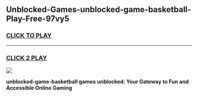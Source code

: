 
## Unblocked-Games-unblocked-game-basketball-Play-Free-97vy5
<h3>
<a href="https://premium76.site?title=unblocked-game-basketball&ref=10A">CLICK TO PLAY</a></h3>
<hr>

<h3>
<a href="https://premium76.site?title=unblocked-game-basketball&ref=10A">CLICK 2 PLAY</a>
  
</h3>

<a href="https://premium76.site?title=unblocked-game-basketball&ref=10A"><img src="https://clearcache.store/games.png"></a>


**unblocked-game-basketball games unblocked: Your Gateway to Fun and Accessible Online Gaming**
